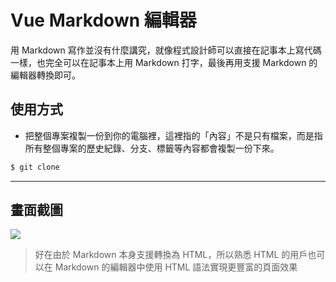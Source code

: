 # Vue Markdown 編輯器

用 Markdown 寫作並沒有什麼講究，就像程式設計師可以直接在記事本上寫代碼一樣，也完全可以在記事本上用 Markdown 打字，最後再用支援 Markdown 的編輯器轉換即可。

## 使用方式
- 把整個專案複製一份到你的電腦裡，這裡指的「內容」不是只有檔案，而是指所有整個專案的歷史紀錄、分支、標籤等內容都會複製一份下來。
```sh
$ git clone
```

----

## 畫面截圖
![](https://i.imgur.com/bk2Lb47.png)
> 好在由於 Markdown 本身支援轉換為 HTML，所以熟悉 HTML 的用戶也可以在 Markdown 的編輯器中使用 HTML 語法實現更豐富的頁面效果
